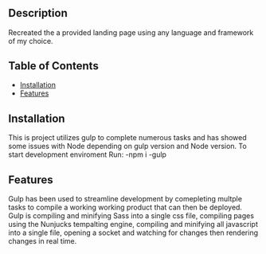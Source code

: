 # <Cardone Assessment>
## Description
Recreated the a provided landing page using any language and framework of my choice.

## Table of Contents
- [Installation](#installation)
- [Features](#features)

## Installation
This is project utilizes gulp to complete numerous tasks and has showed some issues with Node depending on gulp version and Node version.
To start development enviroment Run:
-npm i
-gulp

## Features
Gulp has been used to streamline development by comepleting multple tasks to compile a working working product that can then be deployed.  Gulp is compiling and minifying Sass into a single css file, compiling pages using the Nunjucks tempalting engine, compiling and minifying all javascript into a single file,  opening a socket and watching for changes then rendering changes in real time.